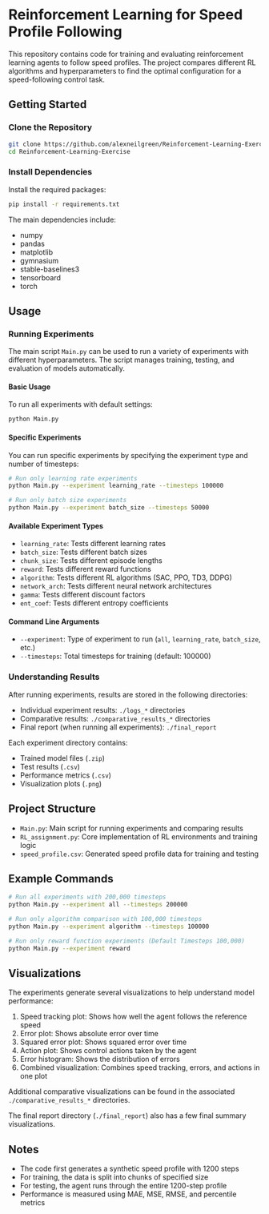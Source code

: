 # Reinforcement Learning for Speed Profile Following

This repository contains code for training and evaluating reinforcement learning agents to follow speed profiles. The project compares different RL algorithms and hyperparameters to find the optimal configuration for a speed-following control task.

## Getting Started

### Clone the Repository

```bash
git clone https://github.com/alexneilgreen/Reinforcement-Learning-Exercise.git
cd Reinforcement-Learning-Exercise
```

### Install Dependencies

Install the required packages:

```bash
pip install -r requirements.txt
```

The main dependencies include:

- numpy
- pandas
- matplotlib
- gymnasium
- stable-baselines3
- tensorboard
- torch

## Usage

### Running Experiments

The main script `Main.py` can be used to run a variety of experiments with different hyperparameters. The script manages training, testing, and evaluation of models automatically.

#### Basic Usage

To run all experiments with default settings:

```bash
python Main.py
```

#### Specific Experiments

You can run specific experiments by specifying the experiment type and number of timesteps:

```bash
# Run only learning rate experiments
python Main.py --experiment learning_rate --timesteps 100000

# Run only batch size experiments
python Main.py --experiment batch_size --timesteps 50000
```

#### Available Experiment Types

- `learning_rate`: Tests different learning rates
- `batch_size`: Tests different batch sizes
- `chunk_size`: Tests different episode lengths
- `reward`: Tests different reward functions
- `algorithm`: Tests different RL algorithms (SAC, PPO, TD3, DDPG)
- `network_arch`: Tests different neural network architectures
- `gamma`: Tests different discount factors
- `ent_coef`: Tests different entropy coefficients

#### Command Line Arguments

- `--experiment`: Type of experiment to run (`all`, `learning_rate`, `batch_size`, etc.)
- `--timesteps`: Total timesteps for training (default: 100000)

### Understanding Results

After running experiments, results are stored in the following directories:

- Individual experiment results: `./logs_*` directories
- Comparative results: `./comparative_results_*` directories
- Final report (when running all experiments): `./final_report`

Each experiment directory contains:

- Trained model files (`.zip`)
- Test results (`.csv`)
- Performance metrics (`.csv`)
- Visualization plots (`.png`)

## Project Structure

- `Main.py`: Main script for running experiments and comparing results
- `RL_assignment.py`: Core implementation of RL environments and training logic
- `speed_profile.csv`: Generated speed profile data for training and testing

## Example Commands

```bash
# Run all experiments with 200,000 timesteps
python Main.py --experiment all --timesteps 200000

# Run only algorithm comparison with 100,000 timesteps
python Main.py --experiment algorithm --timesteps 100000

# Run only reward function experiments (Default Timesteps 100,000)
python Main.py --experiment reward
```

## Visualizations

The experiments generate several visualizations to help understand model performance:

1. Speed tracking plot: Shows how well the agent follows the reference speed
2. Error plot: Shows absolute error over time
3. Squared error plot: Shows squared error over time
4. Action plot: Shows control actions taken by the agent
5. Error histogram: Shows the distribution of errors
6. Combined visualization: Combines speed tracking, errors, and actions in one plot

Additional comparative visualizations can be found in the associated `./comparative_results_*` directories.

The final report directory (`./final_report`) also has a few final summary visualizations.

## Notes

- The code first generates a synthetic speed profile with 1200 steps
- For training, the data is split into chunks of specified size
- For testing, the agent runs through the entire 1200-step profile
- Performance is measured using MAE, MSE, RMSE, and percentile metrics
